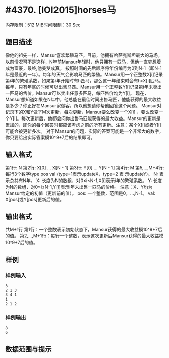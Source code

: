 # #4370. [IOI2015]horses马

内存限制：512 MiB时间限制：30 Sec

## 题目描述

像他的祖先一样，Mansur喜欢繁殖马匹。目前，他拥有哈萨克斯坦最大的马场。以前情况可不是这样，N年前Mansur年轻时，他只拥有一匹马，但他一直梦想着成为富豪，最终,他美梦成真。
按照时间的先后顺序将年份编号为0到N-1（即N-1年是最近的一年）。每年的天气会影响马匹的繁殖。Mansur用一个正整数X[i]记录第i年的繁殖系数，如果第i年开始时有h匹马，那么这一年结束时会有h&bull;X[i]匹马。
每年，只有年底的时候可以出售马匹。Mansur用一个正整数Y[i]记录第i年末卖出一匹马的售价。Mansur可以卖出任意多匹马，每匹售价均为Y[i]。
现在，Mansur想知道如果在N年中，他总能在最佳时间出售马匹，他能获得的最⼤收益是多少？你正好在Mansur家做客，所以他想请你帮他回答这个问题。
Mansur对记录下的X和Y做了M次更新，每次更新，Mansur要么改变一个X[i] ，要么改变一个Y[i]。每次更新后，他都会问你出售马匹能获得的最大收益。Mansur的更新是累加的，即你的每个回答时都应该考虑之前的所有更新。注意：某个X[i]或者Y[i]可能会被更新多次。
对于Mansur的问题，实际的答案可能是一个非常大的数字，你只要给出实际答案模10^9+7后的结果即可。

## 输入格式

第1行: N
第2行: X[0] &hellip; X[N - 1]
第3行: Y[0] &hellip; Y[N - 1]
第4行: M
第5,&hellip;,M+4行: 每行3个数字type pos val (type=1表示updateX，type=2 表
示updateY)。
N: 表示总共有N年。
X: 长度为N的数组，对0&le;i&le;N-1,X[i]表示i年的繁殖系数。
Y: 长度为N的数组，对0&le;i&le;N-1,Y[i]表示i年末出售一匹马的价格。
注意：X、Y均为Mansur给定的初值（更新前的值）。
pos: 一个整数，范围是0，&hellip;,N-1。
val: X[pos]或Y[pos]更新后的值。

## 输出格式

共M+1行
第1行：一个整数表示初始状态下，Mansur获得的最大收益模10^9+7后的值。
第2,&hellip;,M+1行：每行一个整数，表示这次更新后Mansur获得的最大收益模10^9+7后的值。

## 样例

### 样例输入

    
    3
    2 1 3
    3 4 1
    1
    2 1 2
    

### 样例输出

    
    8
    6
    

## 数据范围与提示

